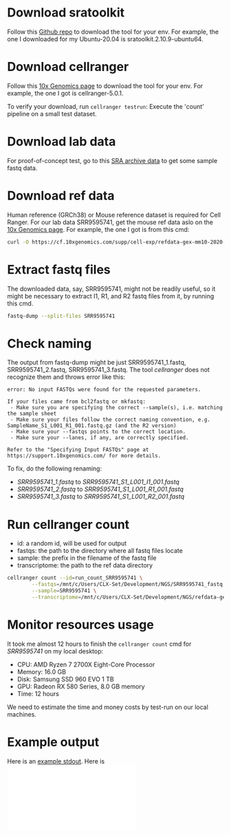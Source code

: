 # Download sratoolkit

Follow this [Github repo](https://github.com/ncbi/sra-tools) to download the tool for your env.
For example, the one I downloaded for my Ubuntu-20.04 is sratoolkit.2.10.9-ubuntu64.

# Download cellranger

Follow this [10x Genomics page](https://support.10xgenomics.com/single-cell-gene-expression/software/downloads/latest) to download the tool for your env.
For example, the one I got is cellranger-5.0.1.

To verify your download, run `cellranger testrun`: Execute the 'count' pipeline on a small test dataset.

# Download lab data

For proof-of-concept test, go to this [SRA archive data](https://trace.ncbi.nlm.nih.gov/Traces/sra/?run=SRR9595741) to get some sample fastq data.

# Download ref data

Human reference (GRCh38) or Mouse reference dataset is required for Cell Ranger. For our lab data SRR9595741, get the mouse ref data aslo on the [10x Genomics page](https://support.10xgenomics.com/single-cell-gene-expression/software/downloads/latest). For example, the one I got is from this cmd:

```bash
curl -O https://cf.10xgenomics.com/supp/cell-exp/refdata-gex-mm10-2020-A.tar.gz
```

# Extract fastq files

The downloaded data, say, SRR9595741, might not be readily useful, so it might be necessary to extract I1, R1, and R2 fastq files from it, by running this cmd.

```bash
fastq-dump --split-files SRR9595741
```

# Check naming

The output from fastq-dump might be just SRR9595741_1.fastq, SRR9595741_2.fastq, SRR9595741_3.fastq. The tool *cellranger* does not recognize them and throws error like this:

```
error: No input FASTQs were found for the requested parameters.

If your files came from bcl2fastq or mkfastq:
 - Make sure you are specifying the correct --sample(s), i.e. matching the sample sheet
 - Make sure your files follow the correct naming convention, e.g. SampleName_S1_L001_R1_001.fastq.gz (and the R2 version)
 - Make sure your --fastqs points to the correct location.
 - Make sure your --lanes, if any, are correctly specified.

Refer to the "Specifying Input FASTQs" page at https://support.10xgenomics.com/ for more details.
```

To fix, do the following renaming:

* *SRR9595741_1.fastq* to *SRR9595741_S1_L001_I1_001.fastq*
* *SRR9595741_2.fastq* to *SRR9595741_S1_L001_R1_001.fastq*
* *SRR9595741_3.fastq* to *SRR9595741_S1_L001_R2_001.fastq*

# Run cellranger count

* id: a random id, will be used for output
* fastqs: the path to the directory where all fastq files locate
* sample: the prefix in the filename of the fastq file
* transcriptome: the path to the ref data directory

```bash
cellranger count --id=run_count_SRR9595741 \
        --fastqs=/mnt/c/Users/CLX-Set/Development/NGS/SRR9595741_fastq \
        --sample=SRR9595741 \
        --transcriptome=/mnt/c/Users/CLX-Set/Development/NGS/refdata-gex-mm10-2020-A
```

# Monitor resources usage

It took me almost 12 hours to finish the `cellranger count` cmd for *SRR9595741* on my local desktop:

* CPU: AMD Ryzen 7 2700X Eight-Core Processor
* Memory: 16.0 GB
* Disk: Samsung SSD 960 EVO 1 TB
* GPU: Radeon RX 580 Series, 8.0 GB memory
* Time: 12 hours

We need to estimate the time and money costs by test-run on our local machines.

# Example output

Here is an [example stdout](./example_stdout.txt).
Here is ![example output summary](./example_web_summary.html)